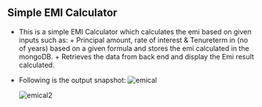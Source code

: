 **Simple EMI Calculator**
---
+ This is a simple EMI Calculator which calculates the emi based on given inputs such as: 
                + Principal amount, rate of interest & Tenureterm in (no of years) based on a given formula and stores the emi calculated in the mongoDB.
                + Retrieves the data from back end and display the Emi result calculated.
                
+ Following is the output snapshot:
     ![emical](https://user-images.githubusercontent.com/21193492/67046693-6540cf00-f14e-11e9-8c6a-1804e4cde996.png)

     ![emical2](https://user-images.githubusercontent.com/21193492/67047371-d339c600-f14f-11e9-8b5f-b5c8d3c15972.png)




